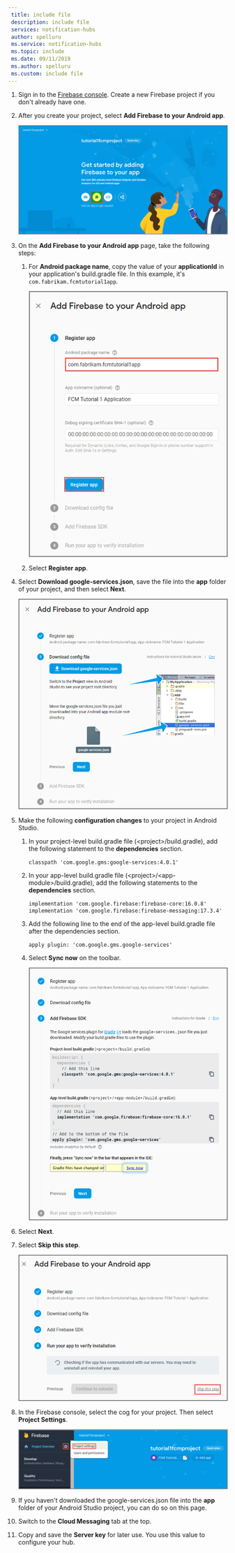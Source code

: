 ```yaml
---
 title: include file
 description: include file
 services: notification-hubs
 author: spelluru
 ms.service: notification-hubs
 ms.topic: include
 ms.date: 09/11/2019
 ms.author: spelluru
 ms.custom: include file
---
```


1. Sign in to the [Firebase console](https://firebase.google.com/console/). Create a new Firebase project if you don't already have one.
2. After you create your project, select **Add Firebase to your Android app**. 

    ![Add Firebase to your Android app](./media/notification-hubs-enable-firebase-cloud-messaging/notification-hubs-add-firebase-to-android-app.png)
3. On the **Add Firebase to your Android app** page, take the following steps: 
    1. For **Android package name**, copy the value of your **applicationId** in your application's build.gradle file. In this example, it's `com.fabrikam.fcmtutorial1app`. 

        ![Specify the package name](./media/notification-hubs-enable-firebase-cloud-messaging/specify-package-name-fcm-settings.png)
    2. Select **Register app**. 
4. Select **Download google-services.json**, save the file into the **app** folder of your project, and then select **Next**. 

    ![Download google-services.json](./media/notification-hubs-enable-firebase-cloud-messaging/download-google-service-button.png)
5. Make the following **configuration changes** to your project in Android Studio. 
    1.  In your project-level build.gradle file (&lt;project&gt;/build.gradle), add the following statement to the **dependencies** section. 

        ```
        classpath 'com.google.gms:google-services:4.0.1'
        ```
    2. In your app-level build.gradle file (&lt;project&gt;/&lt;app-module&gt;/build.gradle), add the following statements to the **dependencies** section. 

        ```
        implementation 'com.google.firebase:firebase-core:16.0.8'
        implementation 'com.google.firebase:firebase-messaging:17.3.4'
        ```

    3. Add the following line to the end of the app-level build.gradle file after the dependencies section. 

        ```
        apply plugin: 'com.google.gms.google-services'
        ```        
    4. Select **Sync now** on the toolbar. 
 
        ![build.gradle configuration changes](./media/notification-hubs-enable-firebase-cloud-messaging/build-gradle-configurations.png)
6. Select **Next**. 
7. Select **Skip this step**. 

    ![Skip the last step](./media/notification-hubs-enable-firebase-cloud-messaging/skip-this-step.png)
8. In the Firebase console, select the cog for your project. Then select **Project Settings**.

    ![Select Project Settings](./media/notification-hubs-enable-firebase-cloud-messaging/notification-hubs-firebase-console-project-settings.png)
4. If you haven't downloaded the google-services.json file into the **app** folder of your Android Studio project, you can do so on this page. 
5. Switch to the **Cloud Messaging** tab at the top. 
6. Copy and save the **Server key** for later use. You use this value to configure your hub.
